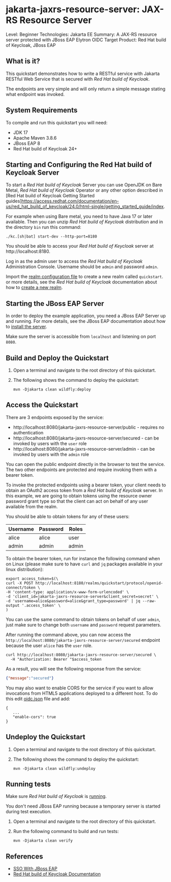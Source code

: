 jakarta-jaxrs-resource-server: JAX-RS Resource Server
===================================================

Level: Beginner
Technologies: Jakarta EE
Summary: A JAX-RS resource server protected with JBoss EAP Elytron OIDC
Target Product: <span>Red Hat build of Keycloak</span>, <span>JBoss EAP</span>

What is it?
-----------

This quickstart demonstrates how to write a RESTful service with Jakarta RESTful Web Service that is secured with _Red Hat build of Keycloak_.

The endpoints are very simple and will only return a simple message stating what endpoint was invoked.

System Requirements
-------------------

To compile and run this quickstart you will need:

* JDK 17
* Apache Maven 3.8.6
* JBoss EAP 8
* Red Hat build of Keycloak 24+

Starting and Configuring the Red Hat build of Keycloak Server
-------------------

To start a _Red Hat build of Keycloak_ Server you can use OpenJDK on Bare Metal, _Red Hat build of Keycloak_ Operator or any other option described in
[Red Hat build of Keycloak Getting Started guides]https://access.redhat.com/documentation/en-us/red_hat_build_of_keycloak/24.0/html-single/getting_started_guide/index.

For example when using Bare metal, you need to have Java 17 or later available. Then you can unzip _Red Hat build of Keycloak_ distribution and in the directory `bin` run this command:

```shell
./kc.[sh|bat] start-dev --http-port=8180
```

You should be able to access your _Red Hat build of Keycloak_ server at http://localhost:8180.

Log in as the admin user to access the _Red Hat build of Keycloak_ Administration Console. Username should be `admin` and password `admin`.

Import the [realm configuration file](config/realm-import.json) to create a new realm called `quickstart`.
or more details, see the _Red Hat build of Keycloak_ documentation about how to [create a new realm](https://access.redhat.com/documentation/en-us/red_hat_build_of_keycloak/24.0/html-single/server_administration_guide/index#proc-creating-a-realm_server_administration_guide).

Starting the JBoss EAP Server
-------------------

In order to deploy the example application, you need a JBoss EAP Server up and running. For more details, see the JBoss EAP documentation about how
to [install the server](https://docs.redhat.com/en/documentation/red_hat_jboss_enterprise_application_platform/8.0/html-single/red_hat_jboss_enterprise_application_platform_installation_methods/index).

Make sure the server is accessible from `localhost` and listening on port `8080`.

Build and Deploy the Quickstart
-------------------------------

1. Open a terminal and navigate to the root directory of this quickstart.

2. The following shows the command to deploy the quickstart:

   ````
   mvn -Djakarta clean wildfly:deploy
   ````

Access the Quickstart
---------------------

There are 3 endpoints exposed by the service:

* http://localhost:8080/jakarta-jaxrs-resource-server/public - requires no authentication
* http://localhost:8080/jakarta-jaxrs-resource-server/secured - can be invoked by users with the `user` role
* http://localhost:8080/jakarta-jaxrs-resource-server/admin - can be invoked by users with the `admin` role

You can open the public endpoint directly in the browser to test the service. The two other endpoints are protected and require
invoking them with a bearer token.

To invoke the protected endpoints using a bearer token, your client needs to obtain an OAuth2 access token from a _Red Hat build of Keycloak_ server.
In this example, we are going to obtain tokens using the resource owner password grant type so that the client can act on behalf of any user available from
the realm.

You should be able to obtain tokens for any of these users:

| Username | Password | Roles              |
|----------|----------|--------------------|
| alice    | alice    | user               |
| admin    | admin    | admin              |

To obtain the bearer token, run for instance the following command when on Linux (please make sure to have `curl` and `jq` packages available in your linux distribution):

```shell
export access_token=$(\
curl -X POST http://localhost:8180/realms/quickstart/protocol/openid-connect/token \
-H 'content-type: application/x-www-form-urlencoded' \
-d 'client_id=jakarta-jaxrs-resource-server&client_secret=secret' \
-d 'username=alice&password=alice&grant_type=password' | jq --raw-output '.access_token' \
)
```

You can use the same command to obtain tokens on behalf of user `admin`, just make sure to change both `username` and `password` request parameters.

After running the command above, you can now access the `http://localhost:8080/jakarta-jaxrs-resource-server/secured` endpoint
because the user `alice` has the `user` role.

```shell
curl http://localhost:8080/jakarta-jaxrs-resource-server/secured \
  -H "Authorization: Bearer "$access_token
```

As a result, you will see the following response from the service:

```json
{"message":"secured"}
```

You may also want to enable CORS for the service if you want to allow invocations from HTML5 applications deployed to a
different host. To do this edit [oidc.json](src/main/webapp/WEB-INF/oidc.json) file and add:

````
{
   ...
   "enable-cors": true
}
````

Undeploy the Quickstart
--------------------

1. Open a terminal and navigate to the root directory of this quickstart.

2. The following shows the command to deploy the quickstart:

   ````
   mvn -Djakarta clean wildfly:undeploy
   ````

Running tests
--------------------

Make sure _Red Hat build of Keycloak_ is [running](#starting-and-configuring-the-red-hat-build-of-keycloak-server).

You don't need JBoss EAP running because a temporary server is started during test execution.

1. Open a terminal and navigate to the root directory of this quickstart.

2. Run the following command to build and run tests:

   ````
   mvn -Djakarta clean verify
   ````

References
--------------------

* [SSO With JBoss EAP](https://docs.redhat.com/en/documentation/red_hat_jboss_enterprise_application_platform/8.0/html-single/using_single_sign-on_with_jboss_eap/index)
* [Red Hat build of Keycloak Documentation](https://access.redhat.com/documentation/en-us/red_hat_build_of_keycloak/24.0/)
